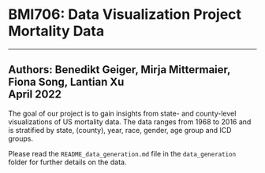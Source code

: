 # BMI706: Data Visualization Project Mortality Data
---
Authors: Benedikt Geiger, Mirja Mittermaier, Fiona Song, Lantian Xu <br>
April 2022
---


The goal of our project is to gain insights from state- and county-level visualizations of US mortality data.
The data ranges from 1968 to 2016 and is stratified by state, (county), year, race, gender, age group and ICD groups.

Please read the `README_data_generation.md` file in the `data_generation` folder for further details on the data.
